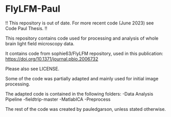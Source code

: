 # FlyLFM-Paul

!! This repository is out of date. For more recent code (June 2023) see Code Paul Thesis. !!

This repository contains code used for processing and analysis of whole brain light field microscopy data.

It contains code from sophie63/FlyLFM repository, used in this publication: https://doi.org/10.1371/journal.pbio.2006732

Please also see LICENSE.

Some of the code was partially adapted and mainly used for initial image processing.

The adapted code is contained in the following folders:
-Data Analysis Pipeline
-fieldtrip-master
-MatlabICA
-Preprocess

The rest of the code was created by pauledgarson, unless stated otherwise. 
